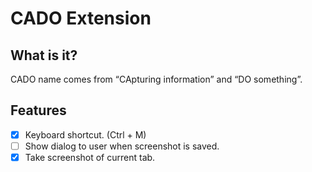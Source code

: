 # CADO Extension

## What is it?

CADO name comes from “CApturing information” and “DO something”.

## Features

- [x] Keyboard shortcut. (Ctrl + M)
- [ ] Show dialog to user when screenshot is saved.
- [x] Take screenshot of current tab.
